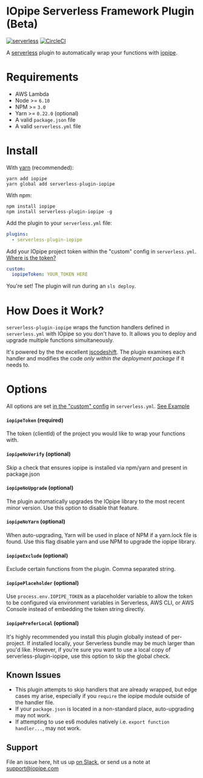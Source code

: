 # IOpipe Serverless Framework Plugin (Beta)

[![serverless](http://public.serverless.com/badges/v3.svg)](http://www.serverless.com)
[![CircleCI](https://circleci.com/gh/iopipe/serverless-plugin-iopipe/tree/master.svg?style=svg&circle-token=3787c8931aea4de4facb5fde25ae456f294f8cc1)](https://circleci.com/gh/iopipe/serverless-plugin-iopipe/tree/master)

A [serverless](http://www.serverless.com) plugin to automatically wrap your functions with [iopipe](https://iopipe.com).

# Requirements
- AWS Lambda
- Node >= `6.10`
- NPM >= `3.0`
- Yarn >= `0.22.0` (optional)
- A valid `package.json` file
- A valid `serverless.yml` file

# Install
With [yarn](https://yarnpkg.com) (recommended):
```
yarn add iopipe
yarn global add serverless-plugin-iopipe
```

With npm:
```
npm install iopipe
npm install serverless-plugin-iopipe -g
```

Add the plugin to your `serverless.yml` file:
```yaml
plugins:
  - serverless-plugin-iopipe
```

Add your IOpipe project token within the "custom" config in `serverless.yml`. [Where is the token?](https://dashboard.iopipe.com/install)
```yaml
custom:
  iopipeToken: YOUR_TOKEN HERE
```

You're set! The plugin will run during an `sls deploy`.

# How Does it Work?
`serverless-plugin-iopipe` wraps the function handlers defined in `serverless.yml` with IOpipe so you don't have to. It allows you to deploy and upgrade multiple functions simultaneously.

It's powered by the the excellent [jscodeshift](https://github.com/facebook/jscodeshift). The plugin examines each handler and modifies the code _only within the deployment package_ if it needs to.

# Options
All options are set [in the "custom" config](https://serverless.com/framework/docs/providers/aws/guide/plugins#installing-plugins) in `serverless.yml`. [See Example](https://github.com/iopipe/serverless-plugin-iopipe/blob/master/example/serverless.yml)

#### `iopipeToken` (required)

The token (clientId) of the project you would like to wrap your functions with.

#### `iopipeNoVerify` (optional)

Skip a check that ensures iopipe is installed via npm/yarn and present in package.json

#### `iopipeNoUpgrade` (optional)

The plugin automatically upgrades the IOpipe library to the most recent minor version. Use this option to disable that feature.

#### `iopipeNoYarn` (optional)

When auto-upgrading, Yarn will be used in place of NPM if a yarn.lock file is found. Use this flag disable yarn and use NPM to upgrade the iopipe library.

#### `iopipeExclude` (optional)

Exclude certain functions from the plugin. Comma separated string.

#### `iopipePlaceholder` (optional)

Use `process.env.IOPIPE_TOKEN` as a placeholder variable to allow the token to be configured via environment variables in Serverless, AWS CLI, or AWS Console instead of embedding the token string directly.

#### `iopipePreferLocal` (optional)

It's highly recommended you install this plugin globally instead of per-project. If installed locally, your Serverless bundle may be much larger than you'd like. However, if you're sure you want to use a local copy of serverless-plugin-iopipe, use this option to skip the global check.

## Known Issues
- This plugin attempts to skip handlers that are already wrapped, but edge cases my arise, especially if you `require` the iopipe module outside of the handler file.
- If your `package.json` is located in a non-standard place, auto-upgrading may not work.
- If attempting to use es6 modules natively i.e. `export function handler...`, may not work.

## Support
File an issue here, hit us up [on Slack](https://iopipe.now.sh/), or send us a note at [support@iopipe.com](mailto:support@iopipe.com)
